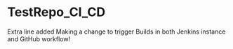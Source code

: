# TestRepo_CI_CD
Extra line added
Making a change to trigger Builds in both Jenkins instance and GitHub workflow!
